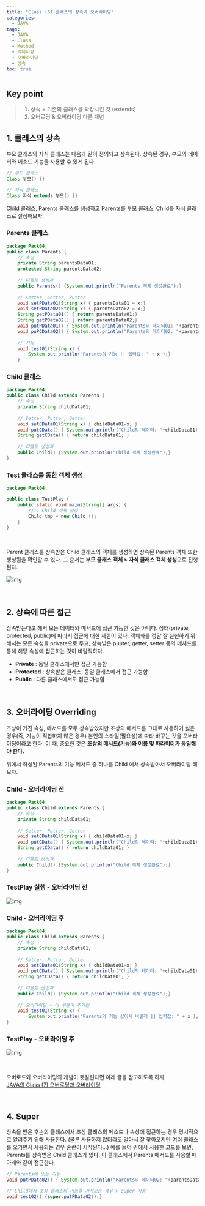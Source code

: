 ```yaml
---
title: "Class (6) 클래스의 상속과 오버라이딩"
categories: 
  - JAVA
tags:
  - JAVA
  - Class
  - Method
  - 객체지향
  - 오버라이딩
  - 상속
toc: true
---
```


## **Key point**

> 1. 상속 = 기존의 클래스를 확장시킨 것 (extends) 
> 2. 오버로딩 & 오버라이딩 다른 개념



## **1. 클래스의 상속**

부모 클래스와 자식 클래스는 다음과 같이 정의되고 상속된다. 상속된 경우, 부모의 데이터와 메소드 기능을 사용할 수 있게 된다. 

```java
// 부모 클래스
Class 부모() {}

// 자식 클래스 
Class 자식 extends 부모() {}
```



Child 클래스, Parents 클래스를 생성하고 Parents를 부모 클래스, Child를 자식 클래스로 설정해보자. 

### Parents 클래스

```java
package Pack04;
public class Parents {
	// 속성
	private String parentsData01;
	protected String parentsData02;
		
	// 디폴트 생성자
	public Parents() {System.out.println("Parents 객체 생성완료");}
	
	// Setter, Getter, Putter
	void setPData01(String x) { parentsData01 = x;}
	void setPData02(String x) { parentsData02 = x;}
	String getPData01() { return parentsData01;}
	String getPData02() { return parentsData02;}
	void putPData01() { System.out.println("Parents의 데이터01: "+parentsData01);}
	void puPCData02() { System.out.println("Parents의 데이터02: "+parentsData02);}
	
	// 기능 
	void test01(String x) {
		System.out.println("Parents의 기능 || 입력값: " + x );}
	}
```



### Child 클래스

```java
package Pack04;
public class Child extends Parents {
	// 속성
	private String childData01;	
	
	// Setter, Putter, Getter
	void setCData01(String x) { childData01=x; }
	void putCData() { System.out.println("Child의 데이터: "+childData01);}
	String getCData() { return childData01; }
	
	// 디폴트 생성자
	public Child() {System.out.println("Child 객체 생성완료");}		
}
```



### Test 클래스를 통한 객체 생성

```java
package Pack04;

public class TestPlay {
	public static void main(String[] args) {
		//1. Child 객체 생성
		Child tmp = new Child ();		
	}
}
```

<br>

Parent 클래스를 상속받은 Child 클래스의 객체를 생성하면 상속된 Parents 객체 또한 생성됨을 확인할 수 있다. 그 순서는 **부모 클래스 객체 > 자식 클래스 객체 생성**으로 진행된다. 

![img](https://blog.kakaocdn.net/dn/bd7wAT/btrUPZynTav/bzKVwF9lseekwztVXhc6Mk/img.png)

<br>

## **2. 상속에 따른 접근**

상속받는다고 해서 모든 데이터와 메서드에 접근 가능한 것은 아니다. 상태(private, protected, public)에 따라서 접근에 대한 제한이 있다. 객체화를 정말 잘 실현하기 위해서는 모든 속성을 private으로 두고, 상속받은 puuter, getter, setter 등의 메서드를 통해 해당 속성에 접근하는 것이 바람직하다. 

- **Private** : 동일 클래스에서만 접근 가능함
- **Protected** : 상속받은 클래스, 동일 클래스에서 접근 가능함
- **Public** : 다른 클래스에서도 접근 가능함

<br>

## **3. 오버라이딩 Overriding**

조상이 가진 속성, 메서드를 모두 상속받았지만 조상의 메서드를 그대로 사용하기 싫은 경우(즉, 기능이 적합하지 않은 경우) 본인의 스타일(필요성)에 따라 바꾸는 것을 오버라이딩이라고 한다. 이 때, 중요한 것은 **조상의 메서드(기능)와 이름 및 파라미터가 동일해야 한다.** 

위에서 작성된 Parents의 기능 메서드 중 하나를 Child 에서 상속받아서 오버라이딩 해보자. 

### Child - 오버라이딩 전

```java
package Pack04;
public class Child extends Parents {
	// 속성
	private String childData01;	
	
	// Setter, Putter, Getter
	void setCData01(String x) { childData01=x; }
	void putCData() { System.out.println("Child의 데이터: "+childData01);}
	String getCData() { return childData01; }
	
	// 디폴트 생성자
	public Child() {System.out.println("Child 객체 생성완료");}		
}
```



### TestPlay 실행 - 오버라이딩 전

![img](https://blog.kakaocdn.net/dn/GqbDC/btrULNsJd7G/WCkxmpMgTJskLoogbnN771/img.png)



### Child - 오버라이딩 후

```java
package Pack04;
public class Child extends Parents {
	// 속성
	private String childData01;	
	
	// Setter, Putter, Getter
	void setCData01(String x) { childData01=x; }
	void putCData() { System.out.println("Child의 데이터: "+childData01);}
	String getCData() { return childData01; }
	
	// 디폴트 생성자
	public Child() {System.out.println("Child 객체 생성완료");}
	
	// 오버라이딩 > 이 부분이 추가됨
	void test01(String x) {
		System.out.println("Parents의 기능 싫어서 바꿀래 || 입력값: " + x );}		
}
```



### TestPlay - 오버라이딩 후

![img](https://blog.kakaocdn.net/dn/dcmaUe/btrUQcdIO8G/QVSCFDi39qTLXkO3iBwfVK/img.png)

<br>

오버로드와 오버라이딩의 개념이 헷갈린다면 아래 글을 참고하도록 하자. <br>
[JAVA의 Class (7) 오버로딩과 오버라이딩](https://z2soo.tistory.com/128)


<br>


## **4. Super**

상속을 받은 후손의 클래스에서 조상 클래스의 메소드나 속성에 접근하는 경우 명시적으로 알려주기 위해 사용한다. (물론 사용하지 않더라도 알아서 잘 찾아오지만 여러 클래스를 오가면서 사용되는 경우 혼란이 시작된다...) 예를 들어 위에서 사용한 코드를 보면, Parents를 상속받은 Child 클래스가 있다. 이 클래스에서 Parents 메서드를 사용할 때 아래와 같이 접근한다. 

```java
// Parents에 있는 기능
void putPData02() { System.out.println("Parents의 데이터02: "+parentsData02);}

// Child에서 조상 클래스의 기능을 가져오는 경우 > super 사용
void test02() {super.putPData02();}
```

